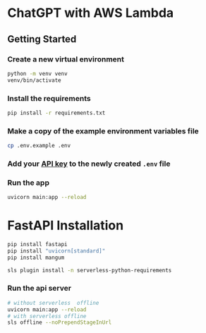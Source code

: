 # ChatGPT with AWS Lambda

## Getting Started

### Create a new virtual environment

```bash
python -m venv venv
venv/bin/activate
```

### Install the requirements

```bash
pip install -r requirements.txt
```

### Make a copy of the example environment variables file

```bash
cp .env.example .env
```

### Add your [API key](https://beta.openai.com/account/api-keys) to the newly created `.env` file

### Run the app

```bash
uvicorn main:app --reload
```

# FastAPI Installation

```bash
pip install fastapi
pip install "uvicorn[standard]"
pip install mangum

sls plugin install -n serverless-python-requirements
```

### Run the api server

```bash
# without serverless  offline
uvicorn main:app --reload
# with serverless offline
sls offline --noPrependStageInUrl
```

